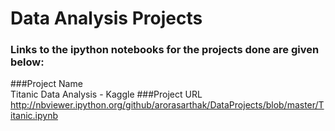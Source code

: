 # Data Analysis Projects

### Links to the ipython notebooks for the projects done are given below:

###Project Name                                           
Titanic Data Analysis - Kaggle 
###Project URL
http://nbviewer.ipython.org/github/arorasarthak/DataProjects/blob/master/Titanic.ipynb
